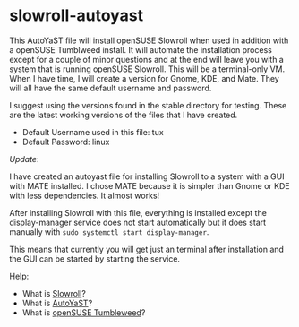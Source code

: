 # slowroll-autoyast

This AutoYaST file will install openSUSE Slowroll when used in addition with a openSUSE Tumblweed install. It will automate the installation process except for a couple of minor questions and at the end will leave you with a system that is running openSUSE Slowroll. This will be a terminal-only VM. When I have time, I will create a version for Gnome, KDE, and Mate. They will all have the same default username and password.

I suggest using the versions found in the stable directory for testing. These are the latest working versions of the files that I have created.

- Default Username used in this file: tux
- Default Password: linux

*Update*:

I have created an autoyast file for installing Slowroll to a system with a GUI with MATE installed. I chose MATE because it is simpler than Gnome or KDE with less dependencies. It almost works!

After installing Slowroll with this file, everything is installed except the display-manager service does not start automatically but it does start manually with `sudo systemctl start display-manager`.

This means that currently you will get just an terminal after installation and the GUI can be started by starting the service.







Help:
- What is [Slowroll](https://en.opensuse.org/openSUSE:Slowroll)?
- What is [AutoYaST](https://doc.opensuse.org/documentation/leap/autoyast/single-html/book-autoyast/index.html)?
- What is [openSUSE Tumbleweed](https://en.opensuse.org/Portal:Tumbleweed)?
